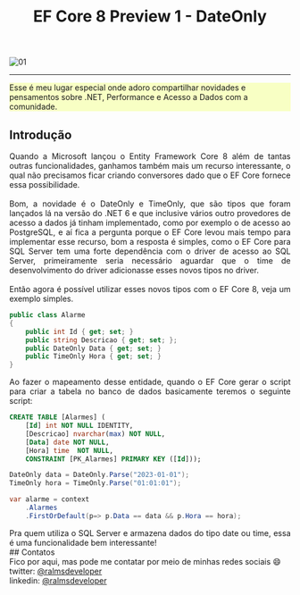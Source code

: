 ﻿---
title: "EF Core 8 Preview 1 - DateOnly"
comments: true
excerpt_separator: "Ler mais"
toc: true
toc_label: "Tópicos"
categories:
  - dotnet
  - Entity Framework Core
  - Entity Framework Core 8
header:
  teaser: /assets/images/2023/ef_core_8_preview_1_dateonly.png
  caption: "www.ralms.io"
---

![01]({{site.url}}{{site.baseurl}}/assets/images/2023/ef_core_8_preview_1_dateonly.png)
<hr /> 
<div class="notice--warning" style="background-color:#f8ffc4">
Esse é meu lugar especial onde adoro compartilhar novidades e pensamentos sobre .NET, Performance e Acesso a Dados com a comunidade.
</div> 

## Introdução
<div style="text-align: justify;">
Quando a Microsoft lançou o Entity Framework Core 8 além de tantas outras funcionalidades, ganhamos também mais um recurso interessante, o qual não precisamos ficar criando conversores dado que o EF Core fornece essa possibilidade.
<br><br>
Bom, a novidade é o DateOnly e TimeOnly, que são tipos que foram lançados lá na versão do .NET 6 e que inclusive vários outro provedores de acesso a dados já tinham implementado, como por exemplo o de acesso ao PostgreSQL, e aí fica a pergunta porque o EF Core levou mais tempo para implementar esse recurso, bom a resposta é simples, como o EF Core para SQL Server tem uma forte dependência com o driver de acesso ao SQL Server, primeiramente seria necessário aguardar que o time de desenvolvimento do driver adicionasse esses novos tipos no driver.
<br><br>
Então agora é possível utilizar esses novos tipos com o EF Core 8, veja um exemplo simples.
</div>

```csharp
public class Alarme
{
    public int Id { get; set; }
    public string Descricao { get; set; };
    public DateOnly Data { get; set; }
    public TimeOnly Hora { get; set; }
}
``` 
<div style="text-align: justify;">
Ao fazer o mapeamento desse entidade, quando o EF Core gerar o script para criar a tabela no banco de dados basicamente teremos o seguinte script:
</div>

```sql
CREATE TABLE [Alarmes] (
    [Id] int NOT NULL IDENTITY,
    [Descricao] nvarchar(max) NOT NULL,
    [Data] date NOT NULL,
    [Hora] time  NOT NULL,
    CONSTRAINT [PK_Alarmes] PRIMARY KEY ([Id]));
``` 
```csharp
DateOnly data = DateOnly.Parse("2023-01-01");
TimeOnly hora = TimeOnly.Parse("01:01:01");

var alarme = context
    .Alarmes
    .FirstOrDefault(p=> p.Data == data && p.Hora == hora); 

``` 
<div style="text-align: justify;">
Pra quem utiliza o SQL Server e armazena dados do tipo date ou time, essa é uma funcionalidade bem interessante!
</div>
## Contatos
<div class="notice--info">
 Fico por aqui, mas pode me contatar por meio de minhas redes sociais 😄 <br />
 twitter: <a alt="" href="https://twitter.com/RalmsDeveloper">@ralmsdeveloper</a><br />
 linkedin: <a alt="" href="https://www.linkedin.com/in/ralmsdeveloper/">@ralmsdeveloper</a><br />
</div> 

